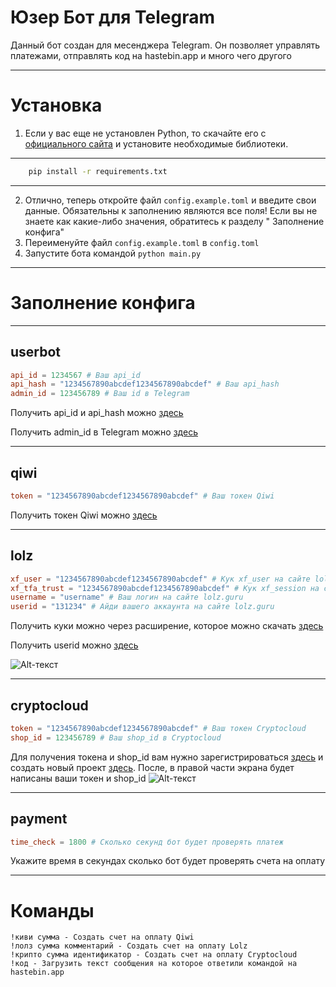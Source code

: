 # Юзер Бот для Telegram

Данный бот создан для месенджера Telegram. Он позволяет управлять платежами, отправлять код на hastebin.app и много чего
другого
____
# Установка

1. Если у вас еще не установлен Python, то скачайте его с [официального сайта](https://www.python.org/downloads/) и
   установите необходимые библиотеки.
____
```cmd
    pip install -r requirements.txt
```
____
2. Отлично, теперь откройте файл `config.example.toml` и введите свои данные.
   Обязательны к заполнению являются все поля! Если вы не знаете как какие-либо значения, обратитесь к разделу "
   Заполнение конфига"
3. Переименуйте файл `config.example.toml` в `config.toml`
4. Запустите бота командой `python main.py`
____
# Заполнение конфига
____
## userbot
```toml
api_id = 1234567 # Ваш api_id
api_hash = "1234567890abcdef1234567890abcdef" # Ваш api_hash
admin_id = 123456789 # Ваш id в Telegram
```
Получить api_id и api_hash можно [здесь](https://my.telegram.org/apps)

Получить admin_id в Telegram можно [здесь](https://t.me/userinfobot)
____
## qiwi
```toml
token = "1234567890abcdef1234567890abcdef" # Ваш токен Qiwi
```
Получить токен Qiwi можно [здесь](https://p2p.qiwi.com/api)
____
## lolz
```toml
xf_user = "1234567890abcdef1234567890abcdef" # Кук xf_user на сайте lolz.guru
xf_tfa_trust = "1234567890abcdef1234567890abcdef" # Кук xf_session на сайте lolz.guru. Кук будет доступен если у вас включена 2фа
username = "username" # Ваш логин на сайте lolz.guru
userid = "131234" # Айди вашего аккаунта на сайте lolz.guru
```
Получить куки можно через расширение, которое можно скачать [здесь](https://www.editthiscookie.com/)

Получить userid можно [здесь](https://lolz.guru/account/personal-details)

![Alt-текст](https://imgur.com/jICrTcF.png)
____
## cryptocloud
```toml
token = "1234567890abcdef1234567890abcdef" # Ваш токен Cryptocloud
shop_id = 123456789 # Ваш shop_id в Cryptocloud
```
Для получения токена и shop_id вам нужно зарегистрироваться [здесь](https://cryptocloud.plus/app/registration)
и создать новый проект [здесь](https://cryptocloud.plus/app/integration).
После, в правой части экрана будет написаны ваши токен и shop_id
![Alt-текст](https://imgur.com/xCKGuVS.png)
____
## payment
```toml
time_check = 1800 # Сколько секунд бот будет проверять платеж
```
Укажите время в секундах сколько бот будет проверять счета на оплату
____
# Команды
```
!киви сумма - Создать счет на оплату Qiwi
!лолз сумма комментарий - Создать счет на оплату Lolz
!крипто сумма идентификатор - Создать счет на оплату Cryptocloud
!код - Загрузить текст сообщения на которое ответили командой на hastebin.app
```